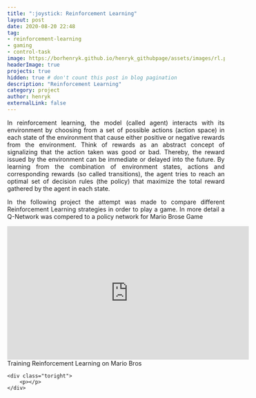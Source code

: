 ```yaml
---
title: ":joystick: Reinforcement Learning"
layout: post
date: 2020-08-20 22:48
tag:
- reinforcement-learning
- gaming
- control-task
image: https://borhenryk.github.io/henryk_githubpage/assets/images/rl.png
headerImage: true
projects: true
hidden: true # don't count this post in blog pagination
description: "Reinforcement Learning"
category: project
author: henryk
externalLink: false
---
```


<p align="justify">In reinforcement learning, the model (called agent) interacts with its environment by choosing from a set of possible actions (action space) in each state of the environment that cause either positive or negative rewards from the environment. Think of rewards as an abstract concept of signalizing that the action taken was good or bad. Thereby, the reward issued by the environment can be immediate or delayed into the future. By learning from the combination of environment states, actions and corresponding rewards (so called transitions), the agent tries to reach an optimal set of decision rules (the policy) that maximize the total reward gathered by the agent in each state.</p>

<p align="justify">In the following project the attempt was made to compare different Reinforcement Learning strategies in order to play a game. In more detail a Q-Network was compered to a policy network for Mario Brose Game</p>

<div class="side-by-side">
    <div class="toleft">
        <iframe width="560" height="310" src="https://www.youtube.com/watch?v=y5OY4dd5DIY&feature=emb_logo" frameborder="0" allowfullscreen></iframe>
        <figcaption class="caption">Training Reinforcement Learning on Mario Bros</figcaption>
    </div>

    <div class="toright">
        <p></p>
    </div>
</div>

